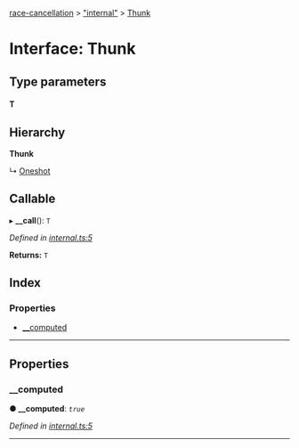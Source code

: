 [race-cancellation](../README.md) > ["internal"](../modules/_internal_.md) > [Thunk](../interfaces/_internal_.thunk.md)

# Interface: Thunk

## Type parameters
#### T 
## Hierarchy

**Thunk**

↳  [Oneshot](_internal_.oneshot.md)

## Callable
▸ **__call**(): `T`

*Defined in [internal.ts:5](https://github.com/lynchbomb/race-cancellation/blob/c640e1a/src/internal.ts#L5)*

**Returns:** `T`

## Index

### Properties

* [__computed](_internal_.thunk.md#__computed)

---

## Properties

<a id="__computed"></a>

###  __computed

**● __computed**: *`true`*

*Defined in [internal.ts:5](https://github.com/lynchbomb/race-cancellation/blob/c640e1a/src/internal.ts#L5)*

___


